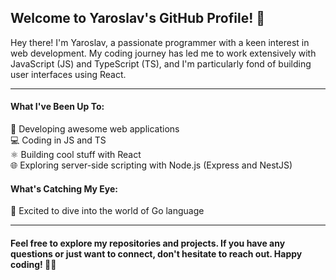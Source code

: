 ## Welcome to Yaroslav's GitHub Profile! 👋

Hey there! I'm Yaroslav, a passionate programmer with a keen interest in web development. My coding journey has led me to work extensively with JavaScript (JS) and TypeScript (TS), and I'm particularly fond of building user interfaces using React.

---

#### What I've Been Up To:

🚀 Developing awesome web applications  
💻 Coding in JS and TS  
⚛️ Building cool stuff with React  
🌐 Exploring server-side scripting with Node.js (Express and NestJS)

#### What's Catching My Eye:

🚀 Excited to dive into the world of Go language

---

#### Feel free to explore my repositories and projects. If you have any questions or just want to connect, don't hesitate to reach out. Happy coding! 🚀✨
